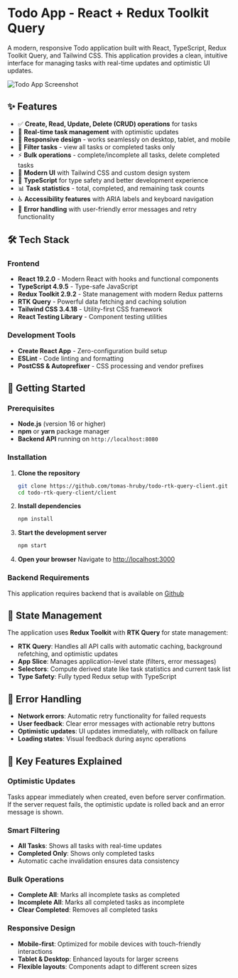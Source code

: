 # Todo App - React + Redux Toolkit Query

A modern, responsive Todo application built with React, TypeScript, Redux Toolkit Query, and Tailwind CSS. This application provides a clean, intuitive interface for managing tasks with real-time updates and optimistic UI updates.

![Todo App Screenshot](https://via.placeholder.com/800x600/1a202c/ffffff?text=Todo+App+Screenshot)

## ✨ Features

- ✅ **Create, Read, Update, Delete (CRUD) operations** for tasks
- 🔄 **Real-time task management** with optimistic updates
- 📱 **Responsive design** - works seamlessly on desktop, tablet, and mobile
- 🎯 **Filter tasks** - view all tasks or completed tasks only
- ⚡ **Bulk operations** - complete/incomplete all tasks, delete completed tasks
- 🎨 **Modern UI** with Tailwind CSS and custom design system
- 🔧 **TypeScript** for type safety and better development experience
- 📊 **Task statistics** - total, completed, and remaining task counts
- ♿ **Accessibility features** with ARIA labels and keyboard navigation
- 🚫 **Error handling** with user-friendly error messages and retry functionality

## 🛠️ Tech Stack

### Frontend
- **React 19.2.0** - Modern React with hooks and functional components
- **TypeScript 4.9.5** - Type-safe JavaScript
- **Redux Toolkit 2.9.2** - State management with modern Redux patterns
- **RTK Query** - Powerful data fetching and caching solution
- **Tailwind CSS 3.4.18** - Utility-first CSS framework
- **React Testing Library** - Component testing utilities

### Development Tools
- **Create React App** - Zero-configuration build setup
- **ESLint** - Code linting and formatting
- **PostCSS & Autoprefixer** - CSS processing and vendor prefixes

## 🚀 Getting Started

### Prerequisites

- **Node.js** (version 16 or higher)
- **npm** or **yarn** package manager
- **Backend API** running on `http://localhost:8080`

### Installation

1. **Clone the repository**
   ```bash
   git clone https://github.com/tomas-hruby/todo-rtk-query-client.git
   cd todo-rtk-query-client/client
   ```

2. **Install dependencies**
   ```bash
   npm install
   ```

3. **Start the development server**
   ```bash
   npm start
   ```

4. **Open your browser**
   Navigate to [http://localhost:3000](http://localhost:3000)

### Backend Requirements

This application requires backend that is available on [Github](https://github.com/morosystems/todo-be)

## 🔧 State Management

The application uses **Redux Toolkit** with **RTK Query** for state management:

- **RTK Query**: Handles all API calls with automatic caching, background refetching, and optimistic updates
- **App Slice**: Manages application-level state (filters, error messages)
- **Selectors**: Compute derived state like task statistics and current task list
- **Type Safety**: Fully typed Redux setup with TypeScript

## 🚦 Error Handling

- **Network errors**: Automatic retry functionality for failed requests
- **User feedback**: Clear error messages with actionable retry buttons
- **Optimistic updates**: UI updates immediately, with rollback on failure
- **Loading states**: Visual feedback during async operations

## 🌟 Key Features Explained

### Optimistic Updates
Tasks appear immediately when created, even before server confirmation. If the server request fails, the optimistic update is rolled back and an error message is shown.

### Smart Filtering
- **All Tasks**: Shows all tasks with real-time updates
- **Completed Only**: Shows only completed tasks
- Automatic cache invalidation ensures data consistency

### Bulk Operations
- **Complete All**: Marks all incomplete tasks as completed
- **Incomplete All**: Marks all completed tasks as incomplete  
- **Clear Completed**: Removes all completed tasks

### Responsive Design
- **Mobile-first**: Optimized for mobile devices with touch-friendly interactions
- **Tablet & Desktop**: Enhanced layouts for larger screens
- **Flexible layouts**: Components adapt to different screen sizes